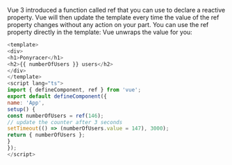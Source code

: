 Vue 3 introduced a function called ref that you can use to declare a reactive property. Vue will then update the template every time the value of the ref property changes without any action on your part. You can use the ref property directly in the template: Vue unwraps the value for you:

```js
<template>
<div>
<h1>Ponyracer</h1>
<h2>{{ numberOfUsers }} users</h2>
</div>
</template>
<script lang="ts">
import { defineComponent, ref } from 'vue';
export default defineComponent({
name: 'App',
setup() {
const numberOfUsers = ref(146);
// update the counter after 3 seconds
setTimeout(() => (numberOfUsers.value = 147), 3000);
return { numberOfUsers };
}
});
</script>


```